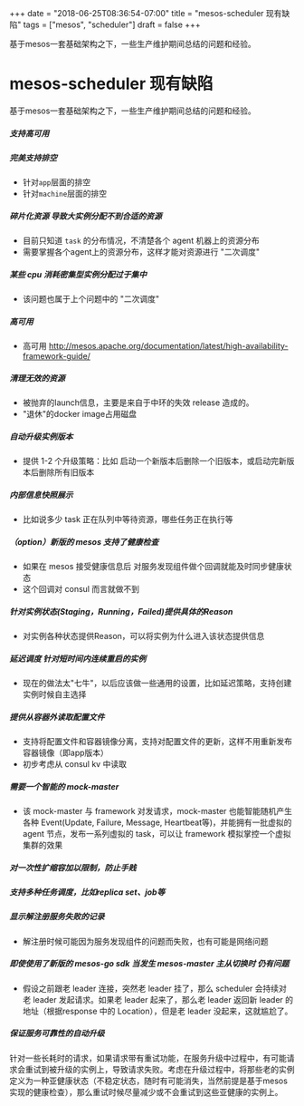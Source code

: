 +++
date = "2018-06-25T08:36:54-07:00"
title = "mesos-scheduler 现有缺陷"
tags = ["mesos", "scheduler"]
draft = false
+++

基于mesos一套基础架构之下，一些生产维护期间总结的问题和经验。

<!--more-->

# mesos-scheduler 现有缺陷

基于mesos一套基础架构之下，一些生产维护期间总结的问题和经验。

##### 支持高可用



##### 完美支持排空


* 针对`app`层面的排空
* 针对`machine`层面的排空



##### 碎片化资源 导致大实例分配不到合适的资源


* 目前只知道 `task` 的分布情况，不清楚各个 agent 机器上的资源分布
* 需要掌握各个agent上的资源分布，这样才能对资源进行 "二次调度"



##### 某些 cpu 消耗密集型实例分配过于集中


* 该问题也属于上个问题中的 "二次调度"




##### 高可用


* 高可用 http://mesos.apache.org/documentation/latest/high-availability-framework-guide/




##### 清理无效的资源


* 被抛弃的launch信息，主要是来自于中环的失效 release 造成的。
* "退休"的docker image占用磁盘



##### 自动升级实例版本


* 提供 1-2 个升级策略：比如 启动一个新版本后删除一个旧版本，或启动完新版本后删除所有旧版本



##### 内部信息快照展示 


* 比如说多少 task 正在队列中等待资源，哪些任务正在执行等



##### （option）新版的 mesos 支持了健康检查 


* 如果在 mesos 接受健康信息后 对服务发现组件做个回调就能及时同步健康状态
* 这个回调对 consul 而言就做不到



##### 针对实例状态(Staging，Running，Failed)提供具体的Reason


* 对实例各种状态提供Reason，可以将实例为什么进入该状态提供信息



##### 延迟调度 针对短时间内连续重启的实例


* 现在的做法太"七牛"，以后应该做一些通用的设置，比如延迟策略，支持创建实例时候自主选择



#####  提供从容器外读取配置文件


* 支持将配置文件和容器镜像分离，支持对配置文件的更新，这样不用重新发布容器镜像（即app版本）
* 初步考虑从 consul kv 中读取



##### 需要一个智能的 mock-master


* 该 mock-master 与 framework 对发请求，mock-master 也能智能随机产生各种 Event(Update, Failure, Message, Heartbeat等)，并能拥有一批虚拟的 agent 节点，发布一系列虚拟的 task，可以让 framework 模拟掌控一个虚拟集群的效果



##### 对一次性扩缩容加以限制，防止手贱



##### 支持多种任务调度，比如replica set、job等



##### 显示解注册服务失败的记录


* 解注册时候可能因为服务发现组件的问题而失败，也有可能是网络问题



##### 即使使用了新版的 mesos-go sdk 当发生 mesos-master 主从切换时 仍有问题


* 假设之前跟老 leader 连接，突然老 leader 挂了，那么 scheduler 会持续对老 leader 发起请求。如果老 leader 起来了，那么老 leader 返回新 leader 的地址（根据response 中的 Location），但是老 leader 没起来，这就尴尬了。



##### 保证服务可靠性的自动升级


针对一些长耗时的请求，如果请求带有重试功能，在服务升级中过程中，有可能请求会重试到被升级的实例上，导致请求失败。考虑在升级过程中，将那些老的实例定义为一种亚健康状态（不稳定状态，随时有可能消失，当然前提是基于mesos实现的健康检查），那么重试时候尽量减少或不会重试到这些亚健康的实例上。
